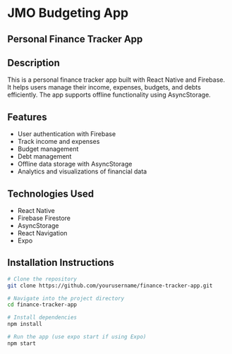 # JMO Budgeting App
## Personal Finance Tracker App

## Description
This is a personal finance tracker app built with React Native and Firebase. It helps users manage their income, expenses, budgets, and debts efficiently. The app supports offline functionality using AsyncStorage.

## Features
- User authentication with Firebase
- Track income and expenses
- Budget management
- Debt management
- Offline data storage with AsyncStorage
- Analytics and visualizations of financial data

## Technologies Used
- React Native
- Firebase Firestore
- AsyncStorage
- React Navigation
- Expo

## Installation Instructions
```bash
# Clone the repository
git clone https://github.com/yourusername/finance-tracker-app.git

# Navigate into the project directory
cd finance-tracker-app

# Install dependencies
npm install

# Run the app (use expo start if using Expo)
npm start
